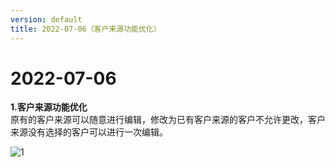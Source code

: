 ```yaml
---
version: default
title: 2022-07-06（客户来源功能优化）
---
```

# 2022-07-06

<ImageViewer/>

**1.客户来源功能优化**  
原有的客户来源可以随意进行编辑，修改为已有客户来源的客户不允许更改，客户来源没有选择的客户可以进行一次编辑。

![1](/assets/media/图片7.5.png "1")